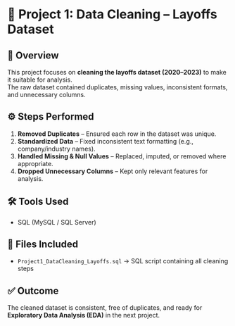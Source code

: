 # 🧹 Project 1: Data Cleaning – Layoffs Dataset  

## 📌 Overview  
This project focuses on **cleaning the layoffs dataset (2020–2023)** to make it suitable for analysis.  
The raw dataset contained duplicates, missing values, inconsistent formats, and unnecessary columns.  

## ⚙️ Steps Performed  
1. **Removed Duplicates** – Ensured each row in the dataset was unique.  
2. **Standardized Data** – Fixed inconsistent text formatting (e.g., company/industry names).  
3. **Handled Missing & Null Values** – Replaced, imputed, or removed where appropriate.  
4. **Dropped Unnecessary Columns** – Kept only relevant features for analysis.  

## 🛠️ Tools Used  
- SQL (MySQL / SQL Server)  

## 📂 Files Included  
- `Project1_DataCleaning_Layoffs.sql` → SQL script containing all cleaning steps  

## ✅ Outcome  
The cleaned dataset is consistent, free of duplicates, and ready for **Exploratory Data Analysis (EDA)** in the next project.  
